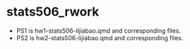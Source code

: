 # stats506_rwork

- PS1 is hw1-stats506-lijiabao.qmd and corresponding files.
- PS2 is hw2-stats506-lijiabao.qmd and corresponding files.
